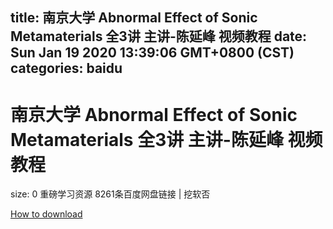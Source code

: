 
title: 南京大学 Abnormal Effect of Sonic Metamaterials 全3讲 主讲-陈延峰 视频教程
date: Sun Jan 19 2020 13:39:06 GMT+0800 (CST)    
categories: baidu
---

# 南京大学 Abnormal Effect of Sonic Metamaterials 全3讲 主讲-陈延峰 视频教程
size: 0
 重磅学习资源 8261条百度网盘链接 | 挖软否
 

[How to download](https://bpcam.bemobtrk.com/go/2ceec3aa-1ca2-46d6-b9ff-aaa5c184517c?jno=393)